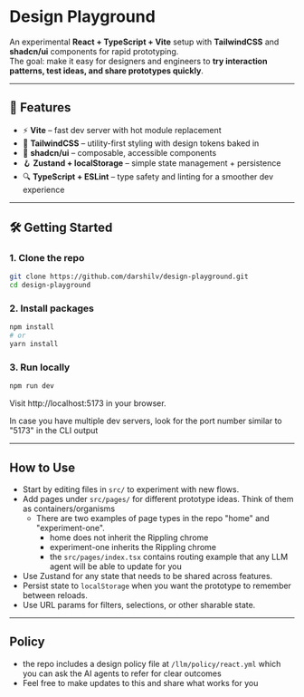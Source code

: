 # Design Playground

An experimental **React + TypeScript + Vite** setup with **TailwindCSS** and **shadcn/ui** components for rapid prototyping.  
The goal: make it easy for designers and engineers to **try interaction patterns, test ideas, and share prototypes quickly**.

---

## 🚀 Features

- ⚡ **Vite** – fast dev server with hot module replacement
- 🎨 **TailwindCSS** – utility-first styling with design tokens baked in
- 🧩 **shadcn/ui** – composable, accessible components
- 🪝 **Zustand + localStorage** – simple state management + persistence
- 🔍 **TypeScript + ESLint** – type safety and linting for a smoother dev experience

---

## 🛠 Getting Started

### 1. Clone the repo

```bash
git clone https://github.com/darshilv/design-playground.git
cd design-playground
```

### 2. Install packages

```bash
npm install
# or
yarn install
```

### 3. Run locally

```bash
npm run dev
```

Visit http://localhost:5173 in your browser.

In case you have multiple dev servers, look for the port number similar to "5173" in the CLI output

---

## How to Use

- Start by editing files in `src/` to experiment with new flows.
- Add pages under `src/pages/` for different prototype ideas. Think of them as containers/organisms
  - There are two examples of page types in the repo "home" and "experiment-one".
    - home does not inherit the Rippling chrome
    - experiment-one inherits the Rippling chrome
    - the `src/pages/index.tsx` contains routing example that any LLM agent will be able to update for you
- Use Zustand for any state that needs to be shared across features.
- Persist state to `localStorage` when you want the prototype to remember between reloads.
- Use URL params for filters, selections, or other sharable state.

---

## Policy

- the repo includes a design policy file at `/llm/policy/react.yml` which you can ask the AI agents to refer for clear outcomes
- Feel free to make updates to this and share what works for you
